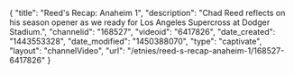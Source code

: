 {
    "title": "Reed's Recap: Anaheim 1",
    "description": "Chad Reed reflects on his season opener as we ready for Los Angeles Supercross at Dodger Stadium.",
    "channelid": "168527",
    "videoid": "6417826",
    "date_created": "1443553328",
    "date_modified": "1450388070",
    "type": "captivate",
    "layout": "channelVideo",
    "url": "\/etnies\/reed-s-recap-anaheim-1\/168527-6417826"
}